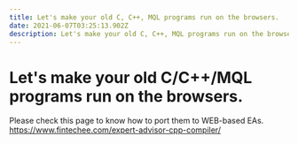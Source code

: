 ```yaml
---
title: Let's make your old C, C++, MQL programs run on the browsers.
date: 2021-06-07T03:25:13.902Z
description: Let's make your old C, C++, MQL programs run on the browsers.
---
```

# Let's make your old C/C++/MQL programs run on the browsers.

Please check this page to know how to port them to WEB-based EAs.
https://www.fintechee.com/expert-advisor-cpp-compiler/